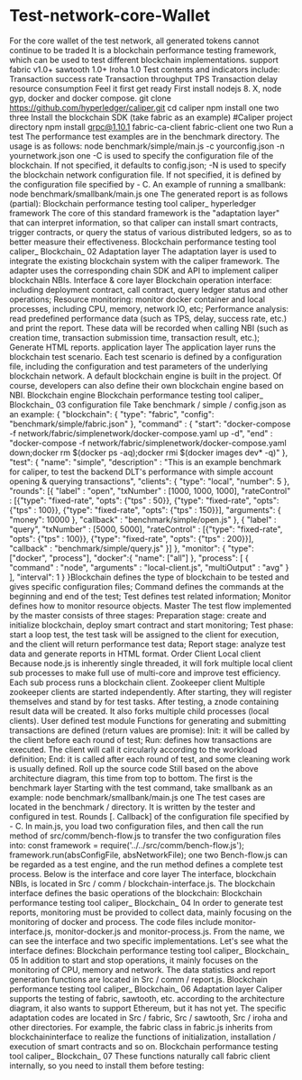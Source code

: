 # Test-network-core-Wallet
For the core wallet of the test network, all generated tokens cannot continue to be traded
It is a blockchain performance testing framework, which can be used to test different blockchain implementations. support
fabric v1.0+
sawtooth 1.0+
Iroha 1.0
Test contents and indicators include:
Transaction success rate
Transaction throughput TPS
Transaction delay
resource consumption 
Feel it first
get ready
First install nodejs 8. X, node gyp, docker and docker compose.
git clone  https://github.com/hyperledger/caliper.git
cd caliper
npm install
one
two
three
Install the blockchain SDK (take fabric as an example)
#Caliper project directory
npm install  grpc@1.10.1  fabric-ca-client fabric-client
one
two
Run a test
The performance test examples are in the benchmark directory. The usage is as follows:
node benchmark/simple/main.js -c yourconfig.json -n yournetwork.json
one
-C is used to specify the configuration file of the blockchain. If not specified, it defaults to config.json;
-N is used to specify the blockchain network configuration file. If not specified, it is defined by the configuration file specified by - C.
An example of running a smallbank:
node benchmark/smallbank/main.js
one
The generated report is as follows (partial):
Blockchain performance testing tool caliper_ hyperledger
framework
The core of this standard framework is the "adaptation layer" that can interpret information, so that caliper can install smart contracts, trigger contracts, or query the status of various distributed ledgers, so as to better measure their effectiveness.
Blockchain performance testing tool caliper_ Blockchain_ 02
Adaptation layer
The adaptation layer is used to integrate the existing blockchain system with the caliper framework. The adapter uses the corresponding chain SDK and API to implement caliper blockchain NBIs.
Interface &amp; core layer
Blockchain operation interface: including deployment contract, call contract, query ledger status and other operations;
Resource monitoring: monitor docker container and local processes, including CPU, memory, network IO, etc;
Performance analysis: read predefined performance data (such as TPS, delay, success rate, etc.) and print the report. These data will be recorded when calling NBI (such as creation time, transaction submission time, transaction result, etc.);
Generate HTML reports.
application layer
The application layer runs the blockchain test scenario. Each test scenario is defined by a configuration file, including the configuration and test parameters of the underlying blockchain network.
A default blockchain engine is built in the project. Of course, developers can also define their own blockchain engine based on NBI.
Blockchain engine
Blockchain performance testing tool caliper_ Blockchain_ 03
configuration file
Take benchmark / simple / config.json as an example:
{
  "blockchain": {
    "type": "fabric",
    "config": "benchmark/simple/fabric.json"
  },
  "command" : {
    "start": "docker-compose -f network/fabric/simplenetwork/docker-compose.yaml up -d",
    "end" : "docker-compose -f network/fabric/simplenetwork/docker-compose.yaml down;docker rm $(docker ps -aq);docker rmi $(docker images dev* -q)"
  },
  "test": {
    "name": "simple",
    "description" : "This is an example benchmark for caliper, to test the backend DLT's performance with simple account opening & querying transactions",
    "clients": {
      "type": "local",
      "number": 5
    },
    "rounds": [{
        "label" : "open",
        "txNumber" : [1000, 1000, 1000],
        "rateControl" : [{"type": "fixed-rate", "opts": {"tps" : 50}}, {"type": "fixed-rate", "opts": {"tps" : 100}}, {"type": "fixed-rate", "opts": {"tps" : 150}}],
        "arguments": { "money": 10000 },
        "callback" : "benchmark/simple/open.js"
      },
      {
        "label" : "query",
        "txNumber" : [5000, 5000],
        "rateControl" : [{"type": "fixed-rate", "opts": {"tps" : 100}}, {"type": "fixed-rate", "opts": {"tps" : 200}}],
        "callback" : "benchmark/simple/query.js"
      }]
  },
  "monitor": {
    "type": ["docker", "process"],
    "docker":{
      "name": ["all"]
    },
    "process": [
      {
        "command" : "node",
        "arguments" : "local-client.js",
        "multiOutput" : "avg"
      }
    ],
    "interval": 1
  }
}Blockchain defines the type of blockchain to be tested and gives specific configuration files;
Command defines the commands at the beginning and end of the test;
Test defines test related information;
Monitor defines how to monitor resource objects.
Master
The test flow implemented by the master consists of three stages:
Preparation stage: create and initialize blockchain, deploy smart contract and start monitoring;
Test phase: start a loop test, the test task will be assigned to the client for execution, and the client will return performance test data;
Report stage: analyze test data and generate reports in HTML format.
Order
Client
Local client
Because node.js is inherently single threaded, it will fork multiple local client sub processes to make full use of multi-core and improve test efficiency. Each sub process runs a blockchain client.
Zookeeper client
Multiple zookeeper clients are started independently. After starting, they will register themselves and stand by for test tasks. After testing, a znode containing result data will be created. It also forks multiple child processes (local clients).
User defined test module
Functions for generating and submitting transactions are defined (return values are promise):
Init: it will be called by the client before each round of test;
Run: defines how transactions are executed. The client will call it circularly according to the workload definition;
End: it is called after each round of test, and some cleaning work is usually defined.
Roll up the source code
Still based on the above architecture diagram, this time from top to bottom.
The first is the benchmark layer
Starting with the test command, take smallbank as an example:
node benchmark/smallbank/main.js
one
The test cases are located in the benchmark / directory. It is written by the tester and configured in test. Rounds [. Callback] of the configuration file specified by - C.
In main.js, you load two configuration files, and then call the run method of src/comm/bench-flow.js to transfer the two configuration files into:
const framework = require('../../src/comm/bench-flow.js');
framework.run(absConfigFile, absNetworkFile);
one
two
Bench-flow.js can be regarded as a test engine, and the run method defines a complete test process.
Below is the interface and core layer
The interface, blockchain NBIs, is located in Src / comm / blockchain-interface.js. The blockchain interface defines the basic operations of the blockchain:
Blockchain performance testing tool caliper_ Blockchain_ 04
In order to generate test reports, monitoring must be provided to collect data, mainly focusing on the monitoring of docker and process. The code files include monitor-interface.js, monitor-docker.js and monitor-process.js. From the name, we can see the interface and two specific implementations. Let's see what the interface defines:
Blockchain performance testing tool caliper_ Blockchain_ 05
In addition to start and stop operations, it mainly focuses on the monitoring of CPU, memory and network.
The data statistics and report generation functions are located in Src / comm / report.js.
Blockchain performance testing tool caliper_ Blockchain_ 06
Adaptation layer
Caliper supports the testing of fabric, sawtooth, etc. according to the architecture diagram, it also wants to support Ethereum, but it has not yet.
The specific adaptation codes are located in Src / fabric, Src / sawtooth, Src / iroha and other directories. For example, the fabric class in fabric.js inherits from blockchaininterface to realize the functions of initialization, installation / execution of smart contracts and so on.
Blockchain performance testing tool caliper_ Blockchain_ 07
These functions naturally call fabric client internally, so you need to install them before testing:
